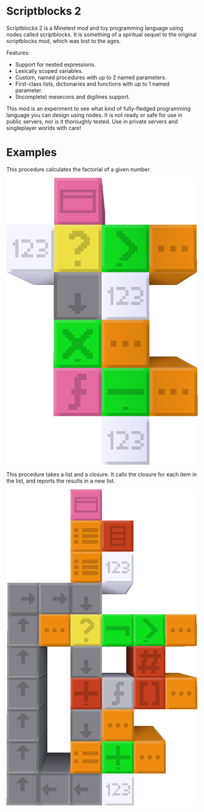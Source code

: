 Scriptblocks 2
==============

Scriptblocks 2 is a Minetest mod and toy programming language using nodes called scriptblocks. It is something of a spiritual sequel to the original scriptblocks mod, which was lost to the ages.

Features:

- Support for nested expressions.
- Lexically scoped variables.
- Custom, named procedures with up to 2 named parameters.
- First-class lists, dictionaries and functions with up to 1 named parameter.
- (Incomplete) mesecons and digilines support.

This mod is an experiment to see what kind of fully-fledged programming language you can design using nodes. It is not ready or safe for use in public servers, nor is it thoroughly tested. Use in private servers and singleplayer worlds with care!

# Examples

This procedure calculates the factorial of a given number.

![Factorial](screenshots/factorial.png)

This procedure takes a list and a closure. It calls the closure for each item in the list, and reports the results in a new list.

![Map](screenshots/map.png)